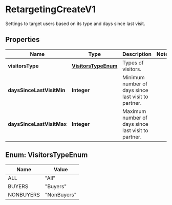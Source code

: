 

# RetargetingCreateV1

Settings to target users based on its type and days since last visit.

## Properties

| Name | Type | Description | Notes |
|------------ | ------------- | ------------- | -------------|
|**visitorsType** | [**VisitorsTypeEnum**](#VisitorsTypeEnum) | Types of visitors. |  |
|**daysSinceLastVisitMin** | **Integer** | Minimum number of days since last visit to partner. |  |
|**daysSinceLastVisitMax** | **Integer** | Maximum number of days since last visit to partner. |  |



## Enum: VisitorsTypeEnum

| Name | Value |
|---- | -----|
| ALL | &quot;All&quot; |
| BUYERS | &quot;Buyers&quot; |
| NONBUYERS | &quot;NonBuyers&quot; |



